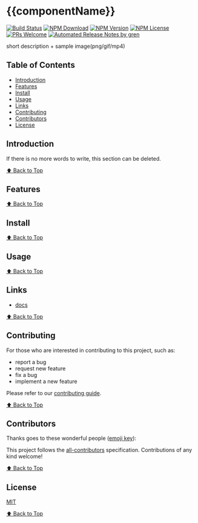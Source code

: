 # {{componentName}}

[![Build Status](https://badgen.net/travis/{{ownerName}}/{{componentName}}/master)](https://travis-ci.com/{{ownerName}}/{{componentName}})
[![NPM Download](https://badgen.net/npm/dm/@{{ownerNameLowerCase}}/{{componentName}})](https://www.npmjs.com/package/@{{ownerNameLowerCase}}/{{componentName}})
[![NPM Version](https://badge.fury.io/js/%40{{ownerNameLowerCase}}%2F{{componentName}}.svg)](https://www.npmjs.com/package/@{{ownerNameLowerCase}}/{{componentName}})
[![NPM License](https://badgen.net/npm/license/@{{ownerNameLowerCase}}/{{componentName}})](https://github.com/{{ownerName}}/{{componentName}}/blob/master/LICENSE)
[![PRs Welcome](https://img.shields.io/badge/PRs-welcome-brightgreen.svg)](https://github.com/{{ownerName}}/{{componentName}}/pulls)
[![Automated Release Notes by gren](https://img.shields.io/badge/%F0%9F%A4%96-release%20notes-00B2EE.svg)](https://github-tools.github.io/github-release-notes/)

short description + sample image(png/gif/mp4)

## Table of Contents

- [Introduction](#introduction)
- [Features](#features)
- [Install](#install)
- [Usage](#usage)
- [Links](#links)
- [Contributing](#contributing)
- [Contributors](#contributors)
- [License](#license)

## Introduction

If there is no more words to write, this section can be deleted.

[⬆ Back to Top](#table-of-contents)

## Features

[⬆ Back to Top](#table-of-contents)

## Install

[⬆ Back to Top](#table-of-contents)

## Usage

[⬆ Back to Top](#table-of-contents)

## Links

- [docs](https://{{ownerName}}.github.io/{{componentName}}/)

[⬆ Back to Top](#table-of-contents)

## Contributing

For those who are interested in contributing to this project, such as:

- report a bug
- request new feature
- fix a bug
- implement a new feature

Please refer to our [contributing guide](https://github.com/FEMessage/.github/blob/master/CONTRIBUTING.md).

[⬆ Back to Top](#table-of-contents)

## Contributors

Thanks goes to these wonderful people ([emoji key](https://allcontributors.org/docs/en/emoji-key)):

<!-- ALL-CONTRIBUTORS-LIST:START - Do not remove or modify this section -->
<!-- prettier-ignore -->
<!-- ALL-CONTRIBUTORS-LIST:END -->

This project follows the [all-contributors](https://github.com/all-contributors/all-contributors) specification. Contributions of any kind welcome!

[⬆ Back to Top](#table-of-contents)

## License

[MIT](./LICENSE)

[⬆ Back to Top](#table-of-contents)
